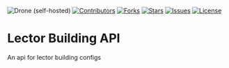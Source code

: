 ![Drone (self-hosted)](https://img.shields.io/drone/build/michigg/lector_building_api?server=https%3A%2F%2Fdrone.github.michigg.de&style=for-the-badge)
[![Contributors](https://img.shields.io/github/contributors/michigg/lector_building_api.svg?style=for-the-badge)](https://github.com/michigg/lector_building_api)
[![Forks](https://img.shields.io/github/forks/michigg/lector_building_api.svg?style=for-the-badge)](https://github.com/michigg/lector_building_api)
[![Stars](https://img.shields.io/github/stars/michigg/lector_building_api.svg?style=for-the-badge)](https://github.com/michigg/lector_building_api)
[![Issues](https://img.shields.io/github/issues/michigg/lector_building_api.svg?style=for-the-badge)](https://github.com/michigg/lector_building_api)
[![License](https://img.shields.io/github/license/michigg/lector_building_api.svg?style=for-the-badge)](https://github.com/michigg/lector_building_api)


# Lector Building API
An api for lector building configs
